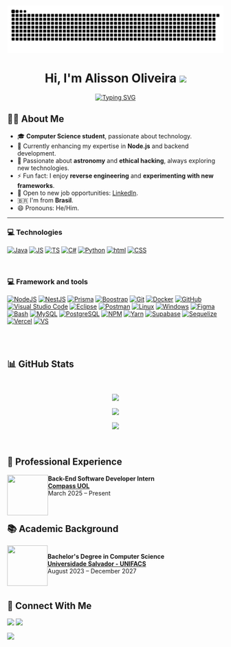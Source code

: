 <p align="center">
  <img src="https://github.com/Alisson-Oliver/Alisson-Oliver/blob/output/github-contribution-grid-snake-dark.svg" alt="snake gif" />
</p>

<h1 align="center"><b>Hi, I'm Alisson Oliveira</b> <img src="https://media.giphy.com/media/hvRJCLFzcasrR4ia7z/giphy.gif" width="35"></h1>

<p align="center">
  <a href="https://git.io/typing-svg">
    <img src="https://readme-typing-svg.demolab.com?font=&size=29&duration=3000&pause=1000&color=7225D9&random=false&width=550&height=45&lines=Sou+apaixonado+pela+tecnologia%2C;Estudante+de+Ci%C3%AAncia+da+Computa%C3%A7%C3%A3o%2C;Sempre+buscando+aprender%2C;Gosto+de+resolver+problemas%2C;Entusiasta+de+inova%C3%A7%C3%A3o." alt="Typing SVG" />
  </a>
</p>

## 🧑‍💻 **About Me**

- 🎓 **Computer Science student**, passionate about technology.
- 🚀 Currently enhancing my expertise in **Node.js** and backend development.
- 🔭 Passionate about **astronomy** and **ethical hacking**, always exploring new technologies.
- ⚡ Fun fact: I enjoy **reverse engineering** and **experimenting with new frameworks**.
- 💼 Open to new job opportunities: [LinkedIn](https://www.linkedin.com/in/alisson-oliver/).
- 🇧🇷 I'm from **Brasil**.
- 😄 Pronouns: He/Him.

---

### 💻 **Technologies**

	
[![Java](https://skillicons.dev/icons?i=java&theme=light)](https://skillicons.dev)
[![JS](https://skillicons.dev/icons?i=js&theme=dark)](https://skillicons.dev)
[![TS](https://skillicons.dev/icons?i=ts&theme=dark)](https://skillicons.dev)
[![C#](https://skillicons.dev/icons?i=cs&theme=dark)](https://skillicons.dev)
[![Python](https://skillicons.dev/icons?i=python&theme=dark)](https://skillicons.dev)
[![html](https://skillicons.dev/icons?i=html&theme=dark)](https://skillicons.dev)
[![CSS](https://skillicons.dev/icons?i=css&theme=dark)](https://skillicons.dev)

<br>

### 💻 **Framework and tools**

[![NodeJS](https://skillicons.dev/icons?i=nodejs&theme=dark)](https://skillicons.dev)
[![NestJS](https://skillicons.dev/icons?i=nestjs&theme=dark)](https://skillicons.dev)
[![Prisma](https://skillicons.dev/icons?i=prisma&theme=dark)](https://skillicons.dev)
[![Boostrap](https://skillicons.dev/icons?i=bootstrap&theme=dark)](https://skillicons.dev)
[![Git](https://skillicons.dev/icons?i=git&theme=dark)](https://skillicons.dev)
[![Docker](https://skillicons.dev/icons?i=docker&theme=dark)](https://skillicons.dev)
[![GitHub](https://skillicons.dev/icons?i=github&theme=dark)](https://skillicons.dev)
[![Visual Studio Code](https://skillicons.dev/icons?i=vscode&theme=dark)](https://skillicons.dev)
[![Eclipse](https://skillicons.dev/icons?i=eclipse&theme=dark)](https://skillicons.dev)
[![Postman](https://skillicons.dev/icons?i=postman&theme=dark)](https://skillicons.dev)
[![Linux](https://skillicons.dev/icons?i=linux&theme=dark)](https://skillicons.dev)
[![Windows](https://skillicons.dev/icons?i=windows&theme=dark)](https://skillicons.dev)
[![Figma](https://skillicons.dev/icons?i=figma&theme=dark)](https://skillicons.dev)
[![Bash](https://skillicons.dev/icons?i=bash&theme=dark)](https://skillicons.dev)
[![MySQL](https://skillicons.dev/icons?i=mysql&theme=dark)](https://skillicons.dev)
[![PostgreSQL](https://skillicons.dev/icons?i=postgres&theme=dark)](https://skillicons.dev)
[![NPM](https://skillicons.dev/icons?i=npm&theme=dark)](https://skillicons.dev)
[![Yarn](https://skillicons.dev/icons?i=yarn&theme=dark)](https://skillicons.dev)
[![Supabase](https://skillicons.dev/icons?i=supabase&theme=dark)](https://skillicons.dev)
[![Sequelize](https://skillicons.dev/icons?i=sequelize&theme=dark)](https://skillicons.dev)
[![Vercel](https://skillicons.dev/icons?i=vercel&theme=dark)](https://skillicons.dev)
[![VS](https://skillicons.dev/icons?i=visualstudio&theme=dark)](https://skillicons.dev)

<br><br>

## 📊 **GitHub Stats**

<br>

<p align="center">
  <img src="https://github-readme-stats.vercel.app/api?username=Alisson-Oliver&show_icons=true&theme=radical" width="48%" />
</p>

<p align="center">
  <img src="https://github-readme-stats.vercel.app/api/top-langs/?username=Alisson-Oliver&layout=compact&theme=radical" width="48%" />
</p>

<p align="center">
  <img src="https://github-profile-summary-cards.vercel.app/api/cards/profile-details?username=Alisson-Oliver&theme=radical" width="48%" />
</p>

<br>

## 🏦 **Professional Experience**

[<img align="left" height="94px" width="95px" src="https://media.licdn.com/dms/image/v2/D4D0BAQFd2rOF6ddv6w/company-logo_200_200/company-logo_200_200/0/1737984027931/compass_uol_logo?e=2147483647&v=beta&t=D6esV5jvhBHpAogtuPnJlM5QsixDedKlsqlSSkRVYHk"/>](https://compass.uol/en/home/)

**Back-End Software Developer Intern**  
[**Compass UOL**](https://compass.uol/en/home/)  
March 2025 – Present  

<br>

## 📚 **Academic Background**

[<img align="left" height="94px" width="94px" src="https://i.postimg.cc/k4brvXpj/unifacs.png"/>](https://www.unifacs.br)  
**Bachelor's Degree in Computer Science**  
[**Universidade Salvador - UNIFACS**](https://www.unifacs.br)  
August 2023 – December 2027   

<br>

## 🤝 **Connect With Me**

[<img src="https://img.shields.io/badge/linkedin-%230077B5.svg?&style=for-the-badge&logo=linkedin&logoColor=white" />](https://www.linkedin.com/in/alisson-oliver/) 
[<img src="https://img.shields.io/badge/Gmail-EA4335.svg?style=for-the-badge&logo=Gmail&logoColor=white">](mailto:alisson.oliver.dev@gmail.com)

<img src="https://user-images.githubusercontent.com/73097560/115834477-dbab4500-a447-11eb-908a-139a6edaec5c.gif">

